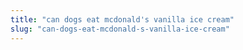 ```yaml
---
title: "can dogs eat mcdonald's vanilla ice cream"
slug: "can-dogs-eat-mcdonald-s-vanilla-ice-cream"
---
```


